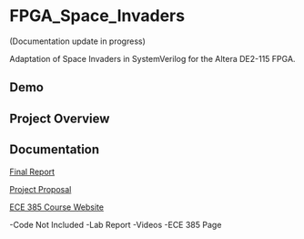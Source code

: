 # FPGA_Space_Invaders

(Documentation update in progress)

Adaptation of Space Invaders in SystemVerilog for the Altera DE2-115 FPGA. 

## Demo

## Project Overview

## Documentation

[Final Report](https://github.com/pat-stach/FPGA_Space_Invaders/blob/master/docs/FPGA%20Space%20Invaders%20Final%20Report.pdf)

[Project Proposal](https://github.com/pat-stach/FPGA_Space_Invaders/blob/master/docs/FPGA%20Space%20Invaders%20Project%20Proposol.pdf)

[ECE 385 Course Website](https://ece.illinois.edu/academics/courses/ECE385)


-Code Not Included
-Lab Report
-Videos
-ECE 385 Page
